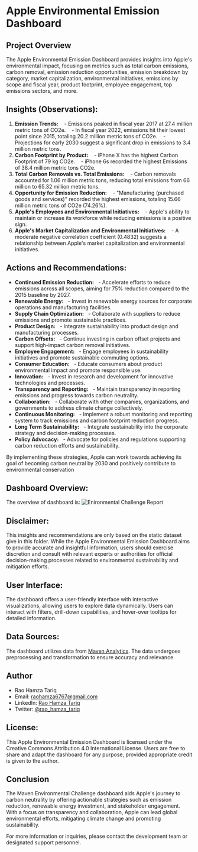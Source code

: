 # Apple Environmental Emission Dashboard

## Project Overview 
The Apple Environmental Emission Dashboard provides insights into Apple's environmental impact, focusing on metrics such as total carbon emissions, carbon removal, emission reduction opportunities, emission breakdown by category, market capitalization, environmental initiatives, emissions by scope and fiscal year, product footprint, employee engagement, top emissions sectors, and more.


## Insights (Observations):
1. **Emission Trends:**
   - Emissions peaked in fiscal year 2017 at 27.4 million metric tons of CO2e.
   - In fiscal year 2022, emissions hit their lowest point since 2015, totaling 20.2 million metric tons of CO2e.
   - Projections for early 2030 suggest a significant drop in emissions to 3.4 million metric tons.
3. **Carbon Footprint by Product:**
   - iPhone X has the highest Carbon Footprint of 79 kg CO2e.
   - iPhone 6s recorded the highest Emissions of 38.4 million metric tons CO2e.
4. **Total Carbon Removals vs. Total Emissions:**
   - Carbon removals accounted for 1.06 million metric tons, reducing total emissions from 66 million to 65.32 million metric tons.
5. **Opportunity for Emission Reduction:**
   - "Manufacturing (purchased goods and services)" recorded the highest emissions, totaling 15.66 million metric tons of CO2e (74.26%).
6. **Apple's Employees and Environmental Initiatives:**
   - Apple's ability to maintain or increase its workforce while reducing emissions is a positive sign.
7. **Apple's Market Capitalization and Environmental Initiatives:**
   - A moderate negative correlation coefficient (0.4832) suggests a relationship between Apple's market capitalization and environmental initiatives.

## Actions and Recommendations:
- **Continued Emission Reduction:**
  - Accelerate efforts to reduce emissions across all scopes, aiming for 75% reduction compared to the 2015 baseline by 2027.
- **Renewable Energy:**
  - Invest in renewable energy sources for corporate operations and manufacturing facilities.
- **Supply Chain Optimization:**
  - Collaborate with suppliers to reduce emissions and promote sustainable practices.
- **Product Design:**
  - Integrate sustainability into product design and manufacturing processes.
- **Carbon Offsets:**
  - Continue investing in carbon offset projects and support high-impact carbon removal initiatives.
- **Employee Engagement:**
  - Engage employees in sustainability initiatives and promote sustainable commuting options.
- **Consumer Education:**
  - Educate consumers about product environmental impact and promote responsible use.
- **Innovation:**
  - Invest in research and development for innovative technologies and processes.
- **Transparency and Reporting:**
  - Maintain transparency in reporting emissions and progress towards carbon neutrality.
- **Collaboration:**
  - Collaborate with other companies, organizations, and governments to address climate change collectively.
- **Continuous Monitoring:**
  - Implement a robust monitoring and reporting system to track emissions and carbon footprint reduction progress.
- **Long Term Sustainability:**
  - Integrate sustainability into the corporate strategy and decision-making processes.
- **Policy Advocacy:**
  - Advocate for policies and regulations supporting carbon reduction efforts and sustainability.

By implementing these strategies, Apple can work towards achieving its goal of becoming carbon neutral by 2030 and positively contribute to environmental conservation

## Dashboard Overview:
The overview of dashboard is:
![ Enironmental Challenge Report ](https://github.com/RaoHamzaTariq/Power-BI-Projects/assets/147372279/15c4fe0c-5dae-4575-b5a5-c2cbbb9bf637)


## Disclaimer:
This insights and recommendations are only based on the static dataset give in this folder. While the Apple Environmental Emission Dashboard aims to provide accurate and insightful information, users should exercise discretion and consult with relevant experts or authorities for official decision-making processes related to environmental sustainability and mitigation efforts. 

## User Interface:
The dashboard offers a user-friendly interface with interactive visualizations, allowing users to explore data dynamically. Users can interact with filters, drill-down capabilities, and hover-over tooltips for detailed information.

## Data Sources:
The dashboard utilizes data from [Maven Analytics](https://mavenanalytics.io/challenges/maven-environmental-challenge/27). The data undergoes preprocessing and transformation to ensure accuracy and relevance.

## Author
- Rao Hamza Tariq
- Email: raohamza6767@gmail.com
- LinkedIn: [Rao Hamza Tariq](https://www.linkedin.com/in/rao-hamza-tariq/)
- Twitter: [@rao_hamza_tariq](https://twitter.com/rao_hamza_tariq)

## License: 
This Apple Environmental Emission Dashboard is licensed under the Creative Commons Attribution 4.0 International License. Users are free to share and adapt the dashboard for any purpose, provided appropriate credit is given to the author.

## Conclusion 
The Maven Environmental Challenge dashboard aids Apple's journey to carbon neutrality by offering actionable strategies such as emission reduction, renewable energy investment, and stakeholder engagement. With a focus on transparency and collaboration, Apple can lead global environmental efforts, mitigating climate change and promoting sustainability.

For more information or inquiries, please contact the development team or designated support personnel.
